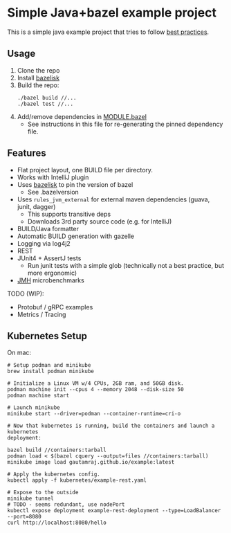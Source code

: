# Simple Java+bazel example project
This is a simple java example project that tries to follow [best practices](https://bazel.build/versions/master/docs/best-practices.html).

## Usage
1. Clone the repo
2. Install [bazelisk](https://github.com/bazelbuild/bazelisk)
3. Build the repo:
    ```
    ./bazel build //...
    ./bazel test //...
    ```
4. Add/remove dependencies in [MODULE.bazel](MODULE.bazel)
    - See instructions in this file for re-generating the pinned dependency file.

## Features
- Flat project layout, one BUILD file per directory.
- Works with IntelliJ plugin
- Uses [bazelisk](https://github.com/bazelbuild/bazelisk) to pin the version of bazel
  - See .bazelversion
- Uses `rules_jvm_external` for external maven dependencies (guava, junit, dagger)
  - This supports transitive deps
  - Downloads 3rd party source code (e.g. for IntelliJ)
- BUILD/Java formatter
- Automatic BUILD generation with gazelle
- Logging via log4j2
- REST
- JUnit4 + AssertJ tests
    - Run junit tests with a simple glob (technically not a best practice, but more ergonomic)
- [JMH](https://github.com/openjdk/jmh) microbenchmarks

TODO (WIP):
- Protobuf / gRPC examples
- Metrics / Tracing

## Kubernetes Setup
On mac:
```
# Setup podman and minikube
brew install podman minikube

# Initialize a Linux VM w/4 CPUs, 2GB ram, and 50GB disk.
podman machine init --cpus 4 --memory 2048 --disk-size 50
podman machine start

# Launch minikube
minikube start --driver=podman --container-runtime=cri-o

# Now that kubernetes is running, build the containers and launch a kubernetes
deployment:

bazel build //containers:tarball
podman load < $(bazel cquery --output=files //containers:tarball)
minikube image load gautamraj.github.io/example:latest

# Apply the kubernetes config.
kubectl apply -f kubernetes/example-rest.yaml

# Expose to the outside
minikube tunnel
# TODO - seems redundant, use nodePort
kubectl expose deployment example-rest-deployment --type=LoadBalancer --port=8080
curl http://localhost:8080/hello
```
